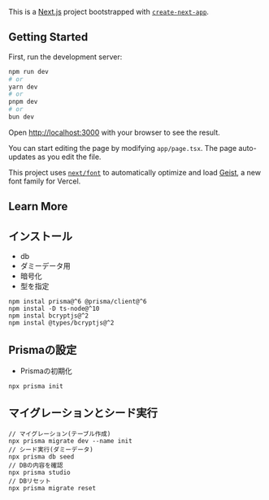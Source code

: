 This is a [Next.js](https://nextjs.org) project bootstrapped with [`create-next-app`](https://nextjs.org/docs/app/api-reference/cli/create-next-app).

## Getting Started

First, run the development server:

```bash
npm run dev
# or
yarn dev
# or
pnpm dev
# or
bun dev
```

Open [http://localhost:3000](http://localhost:3000) with your browser to see the result.

You can start editing the page by modifying `app/page.tsx`. The page auto-updates as you edit the file.

This project uses [`next/font`](https://nextjs.org/docs/app/building-your-application/optimizing/fonts) to automatically optimize and load [Geist](https://vercel.com/font), a new font family for Vercel.

## Learn More

## インストール
- db
- ダミーデータ用
- 暗号化
- 型を指定

```
npm instal prisma@^6 @prisma/client@^6
npm instal -D ts-node@^10
npm instal bcryptjs@^2
npm instal @types/bcryptjs@^2
```

## Prismaの設定
- Prismaの初期化
```
npx prisma init
```

## マイグレーションとシード実行
```
// マイグレーション(テーブル作成)
npx prisma migrate dev --name init
// シード実行(ダミーデータ)
npx prisma db seed
// DBの内容を確認
npx prisma studio
// DBリセット
npx prisma migrate reset
```
